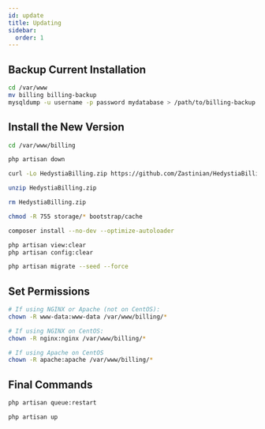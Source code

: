 ```yaml
---
id: update
title: Updating
sidebar:
  order: 1
---
```


## Backup Current Installation

```bash
cd /var/www
mv billing billing-backup
mysqldump -u username -p password mydatabase > /path/to/billing-backup.sql
```

## Install the New Version

```bash
cd /var/www/billing

php artisan down

curl -Lo HedystiaBilling.zip https://github.com/Zastinian/HedystiaBilling/releases/latest/download/HedystiaBilling.zip

unzip HedystiaBilling.zip

rm HedystiaBilling.zip

chmod -R 755 storage/* bootstrap/cache

composer install --no-dev --optimize-autoloader

php artisan view:clear
php artisan config:clear

php artisan migrate --seed --force
```

## Set Permissions

```bash
# If using NGINX or Apache (not on CentOS):
chown -R www-data:www-data /var/www/billing/*

# If using NGINX on CentOS:
chown -R nginx:nginx /var/www/billing/*

# If using Apache on CentOS
chown -R apache:apache /var/www/billing/*
```

## Final Commands

```bash
php artisan queue:restart

php artisan up
```
